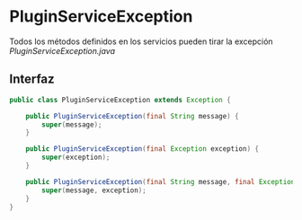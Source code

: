 # PluginServiceException

Todos los métodos definidos en los servicios pueden tirar la excepción *PluginServiceException.java*

## Interfaz

```java
public class PluginServiceException extends Exception {

    public PluginServiceException(final String message) {
        super(message);
    }

    public PluginServiceException(final Exception exception) {
        super(exception);
    }

    public PluginServiceException(final String message, final Exception exception) {
        super(message, exception);
    }
}
```

